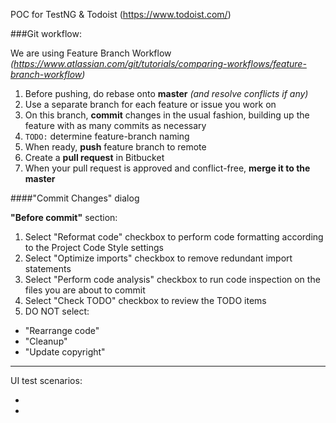 POC for TestNG & Todoist (https://www.todoist.com/)

###Git workflow:

We are using Feature Branch Workflow _(https://www.atlassian.com/git/tutorials/comparing-workflows/feature-branch-workflow)_

1. Before pushing, do rebase onto **master** _(and resolve conflicts if any)_ 
2. Use a separate branch for each feature or issue you work on
2. On this branch, **commit** changes in the usual fashion, building up the feature with as many commits as necessary
3. `TODO:` determine feature-branch naming
4. When ready, **push** feature branch to remote
5. Create a **pull request** in Bitbucket
6. When your pull request is approved and conflict-free, **merge it to the master**

####"Commit Changes" dialog

**"Before commit"** section:

1. Select "Reformat code" checkbox to perform code formatting according to the Project Code Style settings
2. Select "Optimize imports" checkbox to remove redundant import statements
3. Select "Perform code analysis" checkbox to run code inspection on the files you are about to commit
4. Select "Check TODO" checkbox to review the TODO items
5. DO NOT select:
- "Rearrange code"
- "Cleanup"
- "Update copyright"

---

UI test scenarios:

-
-
